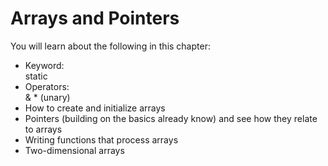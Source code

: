 # Arrays and Pointers #
You will learn about the following in this chapter:
* Keyword:<br/>
  static
* Operators:<br/>
  & * (unary)
* How to create and initialize arrays
* Pointers (building on the basics already know) and see how they relate to arrays
* Writing functions that process arrays
* Two-dimensional arrays